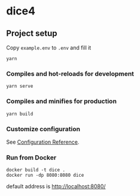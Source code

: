 # dice4

## Project setup
Copy `example.env` to `.env` and fill it
```
yarn
```

### Compiles and hot-reloads for development
```
yarn serve
```

### Compiles and minifies for production
```
yarn build
```

### Customize configuration
See [Configuration Reference](https://cli.vuejs.org/config/).


### Run from Docker
```
docker build -t dice .
docker run -dp 8080:8080 dice
```
default address is [http://localhost:8080/](http://localhost:8080/)
